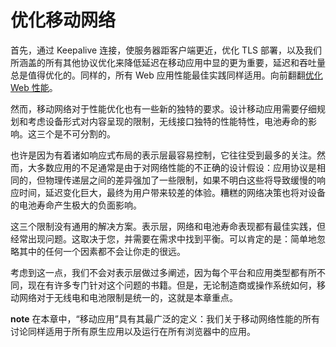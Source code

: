 # 优化移动网络
首先，通过 Keepalive 连接，使服务器距客户端更近，优化 TLS 部署，以及我们所涵盖的所有其他协议优化来降低延迟在移动应用中显的更为重要，延迟和吞吐量总是值得优化的。同样的，所有 Web 应用性能最佳实践同样适用。向前翻翻[优化 Web 性能](https://hpbn.co/primer-on-web-performance/)。

然而，移动网络对于性能优化也有一些新的独特的要求。设计移动应用需要仔细规划和考虑设备形式对内容呈现的限制，无线接口独特的性能特性，电池寿命的影响。这三个是不可分割的。

也许是因为有着诸如响应式布局的表示层最容易控制，它往往受到最多的关注。然而，大多数应用的不足通常是由于对网络性能的不正确的设计假设：应用协议是相同的，但物理传递层之间的差异强加了一些限制，如果不明白这些将导致缓慢的响应时间，延迟变化巨大，最终为用户带来较差的体验。糟糕的网络决策也将对设备的电池寿命产生极大的负面影响。

这三个限制没有通用的解决方案。表示层，网络和电池寿命表现都有最佳实践，但经常出现问题。这取决于您，并需要在需求中找到平衡。可以肯定的是：简单地忽略其中的任何一个因素都不会让你走的很远。

考虑到这一点，我们不会对表示层做过多阐述，因为每个平台和应用类型都有所不同，现在有许多专门针对这个问题的书籍。但是，无论制造商或操作系统如何，移动网络对于无线电和电池限制是统一的，这就是本章重点。

**note**
在本章中，“移动应用”具有其最广泛的定义：我们关于移动网络性能的所有讨论同样适用于所有原生应用以及运行在所有浏览器中的应用。
